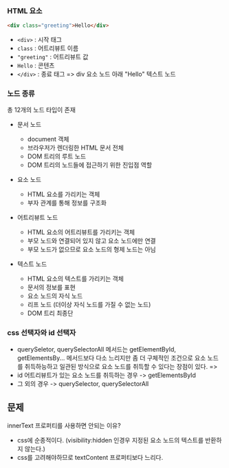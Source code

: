 ### HTML 요소

```html
<div class="greeting">Hello</div>
```

- `<div>` : 시작 태그
- `class` : 어트리뷰트 이름
- `"greeting"` : 어트리뷰트 값
- `Hello` : 콘텐츠
- `</div>` : 종료 태그
  => div 요소 노드 아래 "Hello" 텍스트 노드

### 노드 종류

총 12개의 노드 타입이 존재

- 문서 노드

  - document 객체
  - 브라우저가 렌더링한 HTML 문서 전체
  - DOM 트리의 루트 노드
  - DOM 트리의 노드들에 접근하기 위한 진입점 역할

- 요소 노드

  - HTML 요소를 가리키는 객체
  - 부자 관계를 통해 정보를 구조화

- 어트리뷰트 노드

  - HTML 요소의 어트리뷰트를 가리키는 객체
  - 부모 노드와 연결되어 있지 않고 요소 노드에만 연결
  - 부모 노드가 없으므로 요소 노드의 형제 노드는 아님

- 텍스트 노드
  - HTML 요소의 텍스트를 가리키는 객체
  - 문서의 정보를 표현
  - 요소 노드의 자식 노드
  - 리프 노드 (더이상 자식 노드를 가질 수 없는 노드)
  - DOM 트리 최종단

### css 선택자와 id 선택자

- querySeletor, querySelectorAll 메서드는 getElementById, getElementsBy... 메서드보다 다소 느리지만 좀 더 구체적인 조건으로 요소 노드를 취득하능하고 일관된 방식으로 요소 노드를 취득할 수 있다는 장점이 있다.
  =>
- id 어트리뷰트가 있는 요소 노드를 취득하는 경우 -> getElementsById
- 그 외의 경우 -> querySelector, querySelectorAll

## 문제

innerText 프로퍼티를 사용하면 안되는 이유?

- css에 순종적이다. (visibility:hidden 인경우 지정된 요소 노드의 텍스트를 반환하지 않는다.)
- css를 고려해야하므로 textContent 프로퍼티보다 느리다.
